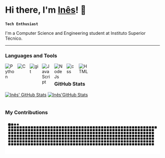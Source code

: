 # Hi there, I'm [Inês](https://github.com/inesiscosta)! 👋

**`Tech Enthusiast`**

I'm a Computer Science and Engineering student at Instituto Superior Técnico.

---

### Languages and Tools

<img align="left" alt="Python" width="30px" style="padding-right:10px;" src="https://cdn.jsdelivr.net/gh/devicons/devicon@latest/icons/python/python-original.svg"/>
<img align="left" alt="C" width="30px" style="padding-right:10px;" src="https://cdn.jsdelivr.net/gh/devicons/devicon@latest/icons/c/c-original.svg"/>
<img align="left" alt="git" width="30px" style="padding-right:10px;" src="https://cdn.jsdelivr.net/gh/devicons/devicon@latest/icons/git/git-original.svg"/>
<img align="left" alt="JavaScript" width="30px" style="padding-right:10px;" src="https://cdn.jsdelivr.net/gh/devicons/devicon@latest/icons/javascript/javascript-original.svg"/>
<img align="left" alt="NodeJs" width="30px" style="padding-right:10px;" src="https://cdn.jsdelivr.net/gh/devicons/devicon@latest/icons/nodejs/nodejs-original-wordmark.svg"/>
<img align="left" alt="css" width="30px" style="padding-right:10px;" src="https://cdn.jsdelivr.net/gh/devicons/devicon@latest/icons/css3/css3-plain.svg"/>
<img align="left" alt="HTML" width="30px" style="padding-right:10px;" src="https://cdn.jsdelivr.net/gh/devicons/devicon@latest/icons/html5/html5-plain.svg"/>
<br />

#

### GitHub Stats
[![Inês' GitHub Stats](https://github-readme-stats.vercel.app/api?username=inesiscosta&show_icons=true&theme=default#gh-light-mode-only)](https://github-readme-stats.vercel.app/api?username=inesiscosta&show_icons=true&theme=default#gh-light-mode-only)
[![Inês'GitHub Stats](https://github-readme-stats.vercel.app/api?username=inesiscosta&show_icons=true&theme=default#gh-light-mode-only)](https://github-readme-stats.vercel.app/api?username=inesiscosta&show_icons=true&theme=dark#gh-dark-mode-only)

#

### My Contributions
<img alt="snake eating my contributions" src="https://raw.githubusercontent.com/inesiscosta/inesiscosta/output/github-contribution-grid-snake.svg"/>
